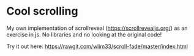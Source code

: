 # Cool scrolling

My own implementation of scrollreveal (https://scrollrevealjs.org/) as an exercise in js. 
No libraries and no looking at the original code!


Try it out here: https://rawgit.com/wlim33/scroll-fade/master/index.html
